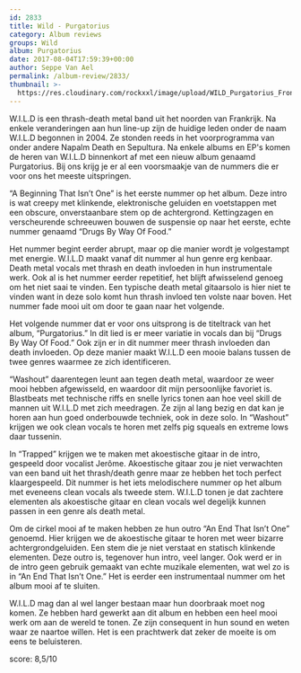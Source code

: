 ```yaml
---
id: 2833
title: Wild - Purgatorius
category: Album reviews
groups: Wild
album: Purgatorius
date: 2017-08-04T17:59:39+00:00
author: Seppe Van Ael
permalink: /album-review/2833/
thumbnail: >-
  https://res.cloudinary.com/rockxxl/image/upload/WILD_Purgatorius_Front1.jpg
---
```

W.I.L.D is een thrash-death metal band uit het noorden van Frankrijk. Na enkele veranderingen aan hun line-up zijn de huidige leden onder de naam W.I.L.D begonnen in 2004. Ze stonden reeds in het voorprogramma van onder andere Napalm Death en Sepultura. Na enkele albums en EP's komen de heren van W.I.L.D binnenkort af met een nieuw album genaamd Purgatorius. Bij ons krijg je er al een voorsmaakje van de nummers die er voor ons het meeste uitspringen.

“A Beginning That Isn’t One” is het eerste nummer op het album. Deze intro is wat creepy met klinkende, elektronische geluiden en voetstappen met een obscure, onverstaanbare stem op de achtergrond. Kettingzagen en verscheurende schreeuwen bouwen de suspensie op naar het eerste, echte nummer genaamd “Drugs By Way Of Food.”

Het nummer begint eerder abrupt, maar op die manier wordt je volgestampt met energie. W.I.L.D maakt vanaf dit nummer al hun genre erg kenbaar. Death metal vocals met thrash en death invloeden in hun instrumentale werk. Ook al is het nummer eerder repetitief, het blijft afwisselend genoeg om het niet saai te vinden. Een typische death metal gitaarsolo is hier niet te vinden want in deze solo komt hun thrash invloed ten volste naar boven. Het nummer fade mooi uit om door te gaan naar het volgende.

Het volgende nummer dat er voor ons uitsprong is de titeltrack van het album, “Purgatorius.” In dit lied is er meer variatie in vocals dan bij “Drugs By Way Of Food.” Ook zijn er in dit nummer meer thrash invloeden dan death invloeden. Op deze manier maakt W.I.L.D een mooie balans tussen de twee genres waarmee ze zich identificeren.

“Washout” daarentegen leunt aan tegen death metal, waardoor ze weer mooi hebben afgewisseld, en waardoor dit mijn persoonlijke favoriet is. Blastbeats met technische riffs en snelle lyrics tonen aan hoe veel skill de mannen uit W.I.L.D met zich meedragen. Ze zijn al lang bezig en dat kan je horen aan hun goed onderbouwde techniek, ook in deze solo. In “Washout” krijgen we ook clean vocals te horen met zelfs pig squeals en extreme lows daar tussenin.

In “Trapped” krijgen we te maken met akoestische gitaar in de intro, gespeeld door vocalist Jerôme. Akoestische gitaar zou je niet verwachten van een band uit het thrash/death genre maar ze hebben het toch perfect klaargespeeld. Dit nummer is het iets melodischere nummer op het album met eveneens clean vocals als tweede stem. W.I.L.D tonen je dat zachtere elementen als akoestische gitaar en clean vocals wel degelijk kunnen passen in een genre als death metal.

Om de cirkel mooi af te maken hebben ze hun outro “An End That Isn’t One” genoemd. Hier krijgen we de akoestische gitaar te horen met weer bizarre achtergrondgeluiden. Een stem die je niet verstaat en statisch klinkende elementen. Deze outro is, tegenover hun intro, veel langer. Ook werd er in de intro geen gebruik gemaakt van echte muzikale elementen, wat wel zo is in “An End That Isn’t One.” Het is eerder een instrumentaal nummer om het album mooi af te sluiten.

W.I.L.D mag dan al wel langer bestaan maar hun doorbraak moet nog komen. Ze hebben hard gewerkt aan dit album en hebben een heel mooi werk om aan de wereld te tonen. Ze zijn consequent in hun sound en weten waar ze naartoe willen. Het is een prachtwerk dat zeker de moeite is om eens te beluisteren.

score: 8,5/10
